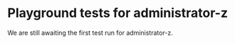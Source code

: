 # Playground tests for administrator-z
We are still awaiting the first test run for administrator-z.
